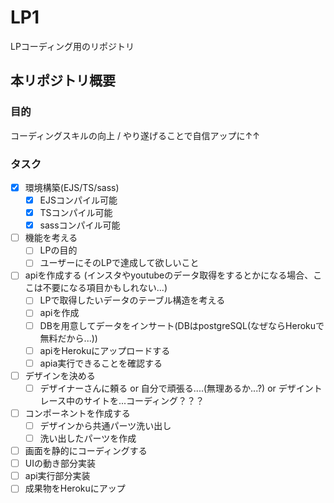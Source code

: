 # LP1
LPコーディング用のリポジトリ

## 本リポジトリ概要
### 目的
コーディングスキルの向上 / やり遂げることで自信アップに↑↑

### タスク 
- [x] 環境構築(EJS/TS/sass)
  - [x] EJSコンパイル可能
  - [x] TSコンパイル可能
  - [x] sassコンパイル可能
- [ ] 機能を考える
  - [ ] LPの目的
  - [ ] ユーザーにそのLPで達成して欲しいこと
- [ ] apiを作成する (インスタやyoutubeのデータ取得をするとかになる場合、ここは不要になる項目かもしれない...)
  - [ ] LPで取得したいデータのテーブル構造を考える
  - [ ] apiを作成
  - [ ] DBを用意してデータをインサート(DBはpostgreSQL(なぜならHerokuで無料だから...))
  - [ ] apiをHerokuにアップロードする
  - [ ] apia実行できることを確認する
- [ ] デザインを決める
  - [ ] デザイナーさんに頼る or 自分で頑張る....(無理あるか...?) or デザイントレース中のサイトを...コーディング？？？
- [ ] コンポーネントを作成する
  - [ ] デザインから共通パーツ洗い出し
  - [ ] 洗い出したパーツを作成
- [ ] 画面を静的にコーディングする
- [ ] UIの動き部分実装
- [ ] api実行部分実装
- [ ] 成果物をHerokuにアップ